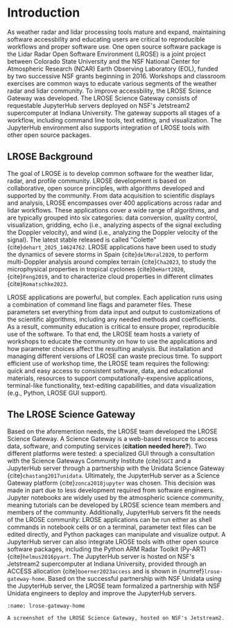 # Introduction

As weather radar and lidar processing tools mature and expand, maintaining software accessbility and educating users are critical to reproducible workflows and proper software use. One open source software package is the Lidar Radar Open Software Environment (LROSE) is a joint project between Colorado State University and the NSF National Center for Atmospheric Research (NCAR) Earth Observing Laboratory (EOL), funded by two successive NSF grants beginning in 2016. Workshops and classroom exercises are common ways to educate various segments of the weather radar and lidar community. To improve accessbility, the LROSE Science Gateway was developed. The LROSE Science Gateway consists of requestable JupyterHub servers deployed on NSF's Jetstream2 supercomputer at Indiana University. The gateway supports all stages of a workflow, including command line tools, text editing, and visualization. The JupyterHub environment also supports integration of LROSE tools with other open source packages. 

## LROSE Background

The goal of LROSE is to develop common software for the weather lidar, radar, and profile community.  LROSE development is based on collaborative, open source principles, with algorithms developed and supported by the community. From data acquisition to scientific displays and analysis, LROSE encompasses over 400 applications across radar and lidar workflows. These applications cover a wide range of algorithms, and are typically grouped into six categories: data conversion, quality control, visualization, gridding, echo (i.e., analyzing aspects of the signal excluding the Doppler velocity), and wind (i.e., analyzing the Doppler velocity of the signal). The latest stable released is called "Colette" {cite}`dehart_2025_14624762`. LROSE applications have been used to study the dynamics of severe storms in Spain {cite}`delMoral2020`, to perform multi-Doppler analysis around complex terrain {cite}`Cha2023`, to study the microphysical properties in tropical cyclones {cite}`DeHart2020`, {cite}`Feng2019`, and to characterize cloud properties in different climates {cite}`Romatschke2023`.

LROSE applications are powerful, but complex. Each application runs using a combination of command line flags and parameter files. These parameters set everything from data input and output to customizations of the scientific algorithms, including any needed methods and coefficients. As a result, community education is critical to ensure proper, reproducible use of the software. To that end, the LROSE team hosts a variety of workshops to educate the community on how to use the applications and how parameter choices affect the resulting analysis. But installation and managing different versions of LROSE can waste precious time. To support efficient use of workshop time, the LROSE team requires the following: quick and easy access to consistent software, data, and educational materials, resources to support computationally-expensive applications, terminal-like functionality, text-editing capabilities, and data visualization (e.g., Python, LROSE GUI support).

## The LROSE Science Gateway

Based on the aforemention needs, the LROSE team developed the LROSE Science Gateway. A Science Gateway is a web-based resource to access data, software, and computing services (****citation needed here?****). Two different platforms were tested: a specialized GUI through a consultation with the Science Gateways Community Institute {cite}`SGCI` and a JupyterHub server through a partnership with the Unidata Science Gateway {cite}`chastang2017unidata`. Ultimately, the JupyterHub server as a Science Gateway platform {cite}`zonca2018jupyter` was chosen. This decision was made in part due to less development required from software engineers. Jupyter notebooks are widely used by the atmospheric science community, meaning tutorials can be developed by LROSE science team members and members of the community. Additionally, JupyterHub servers fit the needs of the LROSE community: LROSE applications can be run either as shell commands in notebook cells or on a terminal, parameter text files can be edited directly, and Python packages can manipulate and visualize output. A JupyterHub server can also integrate LROSE tools with other open source software packages, including the Python ARM Radar Toolkit (Py-ART) {cite}`helmus2016pyart`. The JupyterHub server is hosted on NSF's Jetstream2 supercomputer at Indiana University, provided through an ACCESS allocation {cite}`boerner2023access` and is shown in {numref}`lrose-gateway-home`. Based on the successful partnership with NSF Unidata using the JupyterHub server, the LROSE team formalized a partnership with NSF Unidata engineers to deploy and improve the JupyterHub servers.

```{figure} ./images/lrose_gateway_home.png
:name: lrose-gateway-home

A screenshot of the LROSE Science Gateway, hosted on NSF's Jetstream2.
```